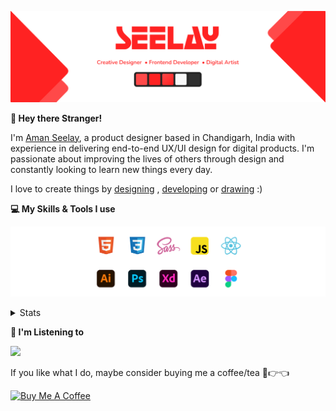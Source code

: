 [![banner](./images/seelay.svg)](https://www.seelay.in)

**👋 Hey there Stranger!**

I'm [Aman Seelay](https://www.seelay.in), a product designer based in Chandigarh, India with experience in delivering end-to-end UX/UI design for digital products. I'm passionate about improving the lives of others through design and constantly looking to learn new things every day.

I love to create things by [designing](https://www.seelay.in/#work) , [developing](https://www.seelay.in/#projects) or [drawing](https://art.seelay.in) :)

**💻 My Skills & Tools I use**

[![banner](./images/skills&tools.svg)](https://www.seelay.in/about)

<details>
  <summary>Stats</summary>

---

<!--START_SECTION:waka-->
![Profile Views](http://img.shields.io/badge/Profile%20Views-3-blue)

**🐱 My GitHub Data** 

> 🏆 267 Contributions in the Year 2022
 > 
> 📦 663.0 kB Used in GitHub's Storage 
 > 
> 💼 Opted to Hire
 > 
> 📜 2 Public Repositories 
 > 
> 🔑 34 Private Repositories  
 > 
**I'm a Night 🦉** 

```text
🌞 Morning    138 commits    ████░░░░░░░░░░░░░░░░░░░░░   16.2% 
🌆 Daytime    133 commits    ████░░░░░░░░░░░░░░░░░░░░░   15.61% 
🌃 Evening    274 commits    ████████░░░░░░░░░░░░░░░░░   32.16% 
🌙 Night      307 commits    █████████░░░░░░░░░░░░░░░░   36.03%

```
📅 **I'm Most Productive on Monday** 

```text
Monday       157 commits    ████░░░░░░░░░░░░░░░░░░░░░   18.43% 
Tuesday      86 commits     ██░░░░░░░░░░░░░░░░░░░░░░░   10.09% 
Wednesday    111 commits    ███░░░░░░░░░░░░░░░░░░░░░░   13.03% 
Thursday     149 commits    ████░░░░░░░░░░░░░░░░░░░░░   17.49% 
Friday       117 commits    ███░░░░░░░░░░░░░░░░░░░░░░   13.73% 
Saturday     108 commits    ███░░░░░░░░░░░░░░░░░░░░░░   12.68% 
Sunday       124 commits    ███░░░░░░░░░░░░░░░░░░░░░░   14.55%

```


📊 **This Week I Spent My Time On** 

```text
⌚︎ Time Zone: Asia/Kolkata

💬 Programming Languages: 
Other                    7 hrs 3 mins        ████████████████████████░   96.81% 
Markdown                 7 mins              ░░░░░░░░░░░░░░░░░░░░░░░░░   1.67% 
JavaScript               6 mins              ░░░░░░░░░░░░░░░░░░░░░░░░░   1.44% 
JSON                     0 secs              ░░░░░░░░░░░░░░░░░░░░░░░░░   0.08%

🔥 Editors: 
Browser                  7 hrs 3 mins        ████████████████████████░   96.81% 
VS Code                  13 mins             ░░░░░░░░░░░░░░░░░░░░░░░░░   3.19%

💻 Operating System: 
Windows                  7 hrs 17 mins       █████████████████████████   100.0%

```

**I Mostly Code in JavaScript** 

```text
JavaScript               27 repos            ███████████████████░░░░░░   77.14% 
TypeScript               8 repos             █████░░░░░░░░░░░░░░░░░░░░   22.86%

```



 Last Updated on 02/09/2022 07:05:03 UTC
<!--END_SECTION:waka-->

---

 </details>

**🎵 I'm Listening to**

<object data="https://now-play.vercel.app/api/generate?uid=7a17a86e-d6b7-43b5-8d9c-1d6dae42a779" >

  <img src="https://now-play.vercel.app/api/generate?uid=7a17a86e-d6b7-43b5-8d9c-1d6dae42a779" />

</object>

If you like what I do, maybe consider buying me a coffee/tea 🥺👉👈

<a href="https://www.buymeacoffee.com/seelay" target="_blank"><img src="https://cdn.buymeacoffee.com/buttons/v2/default-red.png" alt="Buy Me A Coffee" width="150" ></a>
